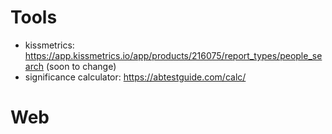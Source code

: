 <!-- TITLE: Guide To A/B Testing -->
<!-- SUBTITLE: How we perform and evaluate A/B tests here at Neighbor. -->

# Tools
* kissmetrics: https://app.kissmetrics.io/app/products/216075/report_types/people_search (soon to change)
* significance calculator: https://abtestguide.com/calc/

# Web
